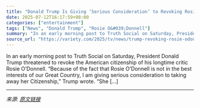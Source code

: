 ```yaml
---
title: "Donald Trump Is Giving ‘Serious Consideration’ to Revoking Rosie O’Donnell’s U.S. Citizenship: ‘She Is a Threat to Humanity’"
date: 2025-07-12T16:17:59+08:00
categories: ["entertainment"]
tags: ["News", "Donald Trump", "Rosie O&#039;Donnell"]
summary: "In an early morning post to Truth Social on Saturday, President Donald Trump threatened to revoke the American citizenship of his longtime critic Rosie O&#8217;Donnell. &#8220;Because of the fact that"
source_url: "https://variety.com/2025/tv/news/trump-revoking-rosie-odonnell-citizenship-ireland-1236454080/"
---
```


In an early morning post to Truth Social on Saturday, President Donald Trump threatened to revoke the American citizenship of his longtime critic Rosie O&#8217;Donnell. &#8220;Because of the fact that Rosie O&#8217;Donnell is not in the best interests of our Great Country, I am giving serious consideration to taking away her Citizenship,&#8221; Trump wrote. &#8220;She [&#8230;]

---

*来源: [原文链接](https://variety.com/2025/tv/news/trump-revoking-rosie-odonnell-citizenship-ireland-1236454080/)*
